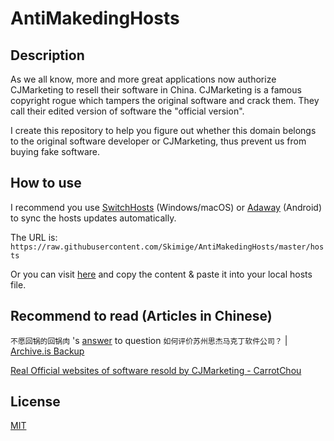 # AntiMakedingHosts

## Description

As we all know, more and more great applications now authorize CJMarketing to resell their software in China. CJMarketing is a famous copyright rogue which tampers the original software and crack them. They call their edited version of software the "official version".

I create this repository to help you figure out whether this domain belongs to the original software developer or CJMarketing, thus prevent us from buying fake software.

## How to use

I recommend you use [SwitchHosts](https://github.com/oldj/SwitchHosts) (Windows/macOS) or [Adaway](https://f-droid.org/app/org.adaway) (Android) to sync the hosts updates automatically.

The URL is: `https://raw.githubusercontent.com/Skimige/AntiMakedingHosts/master/hosts`

Or you can visit [here](https://raw.githubusercontent.com/Skimige/AntiMakedingHosts/master/hosts) and copy the content & paste it into your local hosts file.

## Recommend to read (Articles in Chinese)

`不愿回锅的回锅肉` 's [answer](https://www.zhihu.com/question/46746200/answer/189862510) to question `如何评价苏州思杰马克丁软件公司？` | [Archive.is Backup](https://archive.is/dz2r6)

[Real Official websites of software resold by CJMarketing - CarrotChou](http://www.carrotchou.blog/3663.html)

## License

[MIT](https://github.com/Skimige/AntiMakedingHosts/blob/master/LICENSE)
